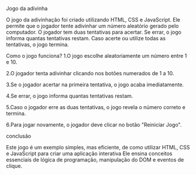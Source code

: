 Jogo da adivinha

O jogo da adivinhação foi criado utilizando HTML, CSS e JavaScript. Ele permite que o jogador tente adivinhar um número aleatório gerado pelo computador. O jogador tem duas tentativas para acertar. Se errar, o jogo informa quantas tentativas restam. Caso acerte ou utilize todas as tentativas, o jogo termina.

Como o jogo funciona?
1.O jogo escolhe aleatoriamente um número entre 1 e 10.

2.O jogador tenta adivinhar clicando nos botões numerados de 1 a 10.

3.Se o jogador acertar na primeira tentativa, o jogo acaba imediatamente.

4.Se errar, o jogo informa quantas tentativas restam.

5.Caso o jogador erre as duas tentativas, o jogo revela o número correto e termina.

6.Para jogar novamente, o jogador deve clicar no botão "Reiniciar Jogo".

conclusão

Este jogo é um exemplo simples, mas eficiente, de como utilizar HTML, CSS e JavaScript para criar uma aplicação interativa
Ele ensina conceitos essenciais de lógica de programação, manipulação do DOM e eventos de clique.
